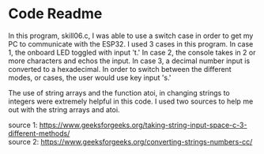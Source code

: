 # Code Readme

In this program, skill06.c, I was able to use a switch case in order to get my PC to communicate with the ESP32. I used 3 cases in this program. 
In case 1, the onboard LED toggled with input 't.' In case 2, the console takes in 2 or more characters and echos the input. 
In case 3, a decimal number input is converted to a hexadecimal. In order to switch between the different modes, or cases, the user
would use key input 's.'

The use of string arrays and the function atoi, in changing strings to integers were extremely helpful in this code. I used two sources to help me out with the string arrays and atoi.

source 1: https://www.geeksforgeeks.org/taking-string-input-space-c-3-different-methods/ <br />
source 2: https://www.geeksforgeeks.org/converting-strings-numbers-cc/
